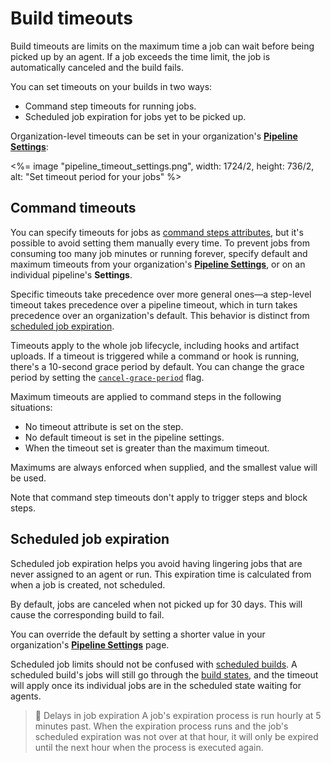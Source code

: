 # Build timeouts

Build timeouts are limits on the maximum time a job can wait before being picked up by an agent. If a job exceeds the time limit, the job is automatically canceled and the build fails.

You can set timeouts on your builds in two ways:

- Command step timeouts for running jobs.
- Scheduled job expiration for jobs yet to be picked up.

Organization-level timeouts can be set in your organization's [**Pipeline Settings**](https://buildkite.com/organizations/~/pipeline-settings):

<%= image "pipeline_timeout_settings.png", width: 1724/2, height: 736/2, alt: "Set timeout period for your jobs" %>

## Command timeouts

You can specify timeouts for jobs as [command steps attributes](/docs/pipelines/configure/step-types/command-step#timeout_in_minutes), but it's possible to avoid setting them manually every time. To prevent jobs from consuming too many job minutes or running forever, specify default and maximum timeouts from your organization's [**Pipeline Settings**](https://buildkite.com/organizations/~/pipeline-settings), or on an individual pipeline's **Settings**.

Specific timeouts take precedence over more general ones—a step-level timeout takes precedence over a pipeline timeout, which in turn takes precedence over an organization's default. This behavior is distinct from [scheduled job expiration](#scheduled-job-expiration).

Timeouts apply to the whole job lifecycle, including hooks and artifact uploads. If a timeout is triggered while a command or hook is running, there's a 10-second grace period by default. You can change the grace period by setting the [`cancel-grace-period`](/docs/agent/v3/configuration#cancel-grace-period) flag.

Maximum timeouts are applied to command steps in the following situations:

- No timeout attribute is set on the step.
- No default timeout is set in the pipeline settings.
- When the timeout set is greater than the maximum timeout.

Maximums are always enforced when supplied, and the smallest value will be used.

Note that command step timeouts don't apply to trigger steps and block steps.

## Scheduled job expiration

Scheduled job expiration helps you avoid having lingering jobs that are never assigned to an agent or run. This expiration time is calculated from when a job is created, not scheduled.

By default, jobs are canceled when not picked up for 30 days. This will cause the corresponding build to fail.

You can override the default by setting a shorter value in your organization's [**Pipeline Settings**](https://buildkite.com/organizations/~/pipeline-settings) page.

Scheduled job limits should not be confused with [scheduled builds](/docs/pipelines/configure/workflows/scheduled-builds). A scheduled build's jobs will still go through the [build states](/docs/pipelines/configure/defining-steps#build-states), and the timeout will apply once its individual jobs are in the scheduled state waiting for agents.

> 📘 Delays in job expiration
> A job's expiration process is run hourly at 5 minutes past. When the expiration process runs and the job's scheduled expiration was not over at that hour, it will only be expired until the next hour when the process is executed again.
